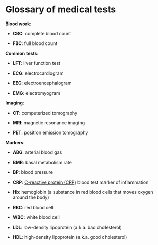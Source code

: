 # Glossary of medical tests

**Blood work**:

* **CBC**: complete blood count

* **FBC**: full blood count

**Common tests**:

* **LFT**: liver function test

* **ECG**: electrocardiogram

* **EEG**: electroencephalogram

* **EMG**: electromyogram

**Imaging**:

* **CT**: computerized tomography

* **MRI**: magnetic resonance imaging

* **PET**: positron emission tomography

**Markers**:

* **ABG**: arterial blood gas

* **BMR**: basal metabolism rate

* **BP**:  blood pressure

* **CRP**: [C-reactive protein (CRP)](../c-reactive-protein/) blood test marker of inflammation

* **Hb**: hemoglobin (a substance in red blood cells that moves oxygen around the body)

* **RBC**: red blood cell

* **WBC**: white blood cell

* **LDL**: low-density lipoprotein (a.k.a. bad cholesterol)

* **HDL**: high-density lipoprotein (a.k.a. good cholesterol)

